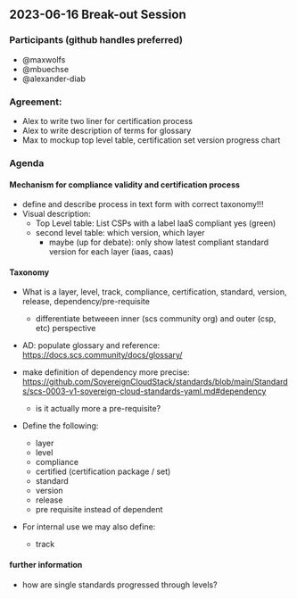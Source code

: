 ## 2023-06-16 Break-out Session

### Participants (github handles preferred)
- @maxwolfs
- @mbuechse
- @alexander-diab

### Agreement:
- Alex to write two liner for certification process
- Alex to write description of terms for glossary
- Max to mockup top level table, certification set version progress chart


### Agenda


#### Mechanism for compliance validity and certification process
- define and describe process in text form with correct taxonomy!!!
- Visual description:
    - Top Level table: List CSPs with a label IaaS compliant yes (green)
    - second level table: which version, which layer 
       - maybe (up for debate): only show latest compliant standard version for each layer (iaas, caas)

#### Taxonomy
- What is a layer, level, track, compliance, certification, standard, version, release, dependency/pre-requisite
    - differentiate betweeen inner (scs community org) and outer (csp, etc) perspective
- AD: populate glossary and reference: https://docs.scs.community/docs/glossary/
- make definition of dependency more precise: https://github.com/SovereignCloudStack/standards/blob/main/Standards/scs-0003-v1-sovereign-cloud-standards-yaml.md#dependency
    - is it actually more a pre-requisite?

- Define the following:
    - layer
    - level
    - compliance
    - certified (certification package / set)
    - standard
    - version
    - release
    - pre requisite instead of dependent

- For internal use we may also define:
    - track

#### further information
- how are single standards progressed through levels? 
